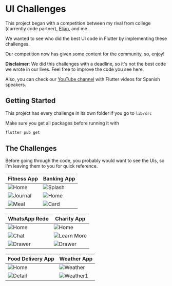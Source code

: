 # UI Challenges

This project began with a competition between my rival from college (currently code partner), [Elian](http://github.com/elian-ortega), and me. 

We wanted to see who did the best UI code in Flutter by implementing these challenges.

Our competition now has given some content for the community, so, enjoy!

**Disclaimer**: We did this challenges with a deadline, so it's not the best code we wrote in our lives. Feel free to improve the code you see here.

Also, you can check our [YouTube channel](https://www.youtube.com/channel/UCPz6bJ3DptMMXu7_hMb1oJQ) with Flutter videos for Spanish speakers.

## Getting Started

This project has every challenge in its own folder if you go to `lib/src`

Make sure you get all packages before running it with

```sh
flutter pub get
```

## The Challenges

Before going through the code, you probably would want to see the UIs, so I'm leaving them to you for quick reference.

Fitness App | Banking App
------------ | -------------
![Home](/assets/fitness_app/screens/home.png) | ![Splash](/assets/banking_app/screens/splash.png)
![Journal](/assets/fitness_app/screens/journal.png) | ![Home](/assets/banking_app/screens/home.png)
![Meal](/assets/fitness_app/screens/meal.png) | ![Card](/assets/banking_app/screens/card.png)

WhatsApp Redo | Charity App
------------ | -------------
![Home](/assets/whatsapp_redo/home.png) | ![Home](/assets/charity_app/screens/home.png)
![Chat](/assets/whatsapp_redo/chat.png) | ![Learn More](/assets/charity_app/screens/learn.png)
![Drawer](/assets/whatsapp_redo/drawer.png) | ![Drawer](/assets/charity_app/screens/drawer.png)

Food Delivery App | Weather App
------------ | -------------
![Home](/assets/food_app/screens/home.png) | ![Weather](/assets/weather_app/screens/weather.png)
![Detail](/assets/food_app/screens/detail.png) | ![Weather1](/assets/weather_app/screens/weather1.png)
